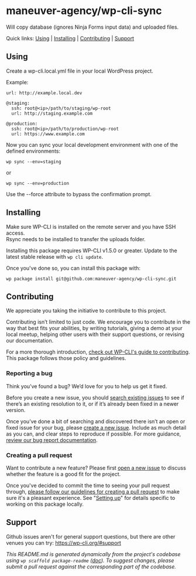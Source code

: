 maneuver-agency/wp-cli-sync
===========================

Will copy database (ignores Ninja Forms input data) and uploaded files.

Quick links: [Using](#using) | [Installing](#installing) | [Contributing](#contributing) | [Support](#support)

## Using

Create a wp-cli.local.yml file in your local WordPress project.

Example:

    url: http://example.local.dev

    @staging:
      ssh: root@<ip>/path/to/staging/wp-root
      url: http://staging.example.com

    @production:
      ssh: root@<ip>/path/to/production/wp-root
      url: https://www.example.com

Now you can sync your local development environment with one of the defined environments:

    wp sync --env=staging

or

    wp sync --env=production

Use the --force attribute to bypass the confirmation prompt.

## Installing

Make sure WP-CLI is installed on the remote server and you have SSH access.  
Rsync needs to be installed to transfer the uploads folder.

Installing this package requires WP-CLI v1.5.0 or greater. Update to the latest stable release with `wp cli update`.

Once you've done so, you can install this package with:

    wp package install git@github.com:maneuver-agency/wp-cli-sync.git

## Contributing

We appreciate you taking the initiative to contribute to this project.

Contributing isn’t limited to just code. We encourage you to contribute in the way that best fits your abilities, by writing tutorials, giving a demo at your local meetup, helping other users with their support questions, or revising our documentation.

For a more thorough introduction, [check out WP-CLI's guide to contributing](https://make.wordpress.org/cli/handbook/contributing/). This package follows those policy and guidelines.

### Reporting a bug

Think you’ve found a bug? We’d love for you to help us get it fixed.

Before you create a new issue, you should [search existing issues](https://github.com/maneuver-agency/sync/issues?q=label%3Abug%20) to see if there’s an existing resolution to it, or if it’s already been fixed in a newer version.

Once you’ve done a bit of searching and discovered there isn’t an open or fixed issue for your bug, please [create a new issue](https://github.com/maneuver-agency/sync/issues/new). Include as much detail as you can, and clear steps to reproduce if possible. For more guidance, [review our bug report documentation](https://make.wordpress.org/cli/handbook/bug-reports/).

### Creating a pull request

Want to contribute a new feature? Please first [open a new issue](https://github.com/maneuver-agency/sync/issues/new) to discuss whether the feature is a good fit for the project.

Once you've decided to commit the time to seeing your pull request through, [please follow our guidelines for creating a pull request](https://make.wordpress.org/cli/handbook/pull-requests/) to make sure it's a pleasant experience. See "[Setting up](https://make.wordpress.org/cli/handbook/pull-requests/#setting-up)" for details specific to working on this package locally.

## Support

Github issues aren't for general support questions, but there are other venues you can try: https://wp-cli.org/#support


*This README.md is generated dynamically from the project's codebase using `wp scaffold package-readme` ([doc](https://github.com/wp-cli/scaffold-package-command#wp-scaffold-package-readme)). To suggest changes, please submit a pull request against the corresponding part of the codebase.*
